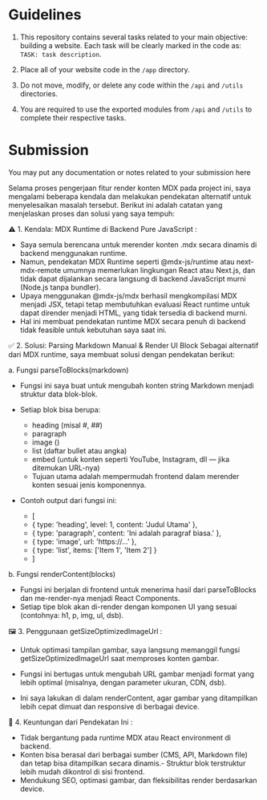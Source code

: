 # Guidelines
1. This repository contains several tasks related to your main objective: building a website.
Each task will be clearly marked in the code as: `TASK: task description`.

2. Place all of your website code in the `/app` directory.

3. Do not move, modify, or delete any code within the `/api` and `/utils` directories.

4. You are required to use the exported modules from `/api` and `/utils` to complete their respective tasks.

# Submission
You may put any documentation or notes related to your submission here


Selama proses pengerjaan fitur render konten MDX pada project ini, saya mengalami beberapa kendala dan melakukan pendekatan alternatif untuk menyelesaikan masalah tersebut. Berikut ini adalah catatan yang menjelaskan proses dan solusi yang saya tempuh:

⚠️ 1. Kendala: MDX Runtime di Backend Pure JavaScript :
- Saya semula berencana untuk merender konten .mdx secara dinamis di backend menggunakan runtime.
- Namun, pendekatan MDX Runtime seperti @mdx-js/runtime atau next-mdx-remote umumnya memerlukan lingkungan React atau Next.js, dan tidak dapat dijalankan secara langsung di backend JavaScript murni (Node.js tanpa bundler).
- Upaya menggunakan @mdx-js/mdx berhasil mengkompilasi MDX menjadi JSX, tetapi tetap membutuhkan evaluasi React runtime untuk dapat dirender menjadi HTML, yang tidak tersedia di backend murni.
- Hal ini membuat pendekatan runtime MDX secara penuh di backend tidak feasible untuk kebutuhan saya saat ini.

✅ 2. Solusi: Parsing Markdown Manual & Render UI Block 
Sebagai alternatif dari MDX runtime, saya membuat solusi dengan pendekatan berikut:

a. Fungsi parseToBlocks(markdown)
- Fungsi ini saya buat untuk mengubah konten string Markdown menjadi struktur data blok-blok.
- Setiap blok bisa berupa:
    - heading (misal #, ##)
    - paragraph
    - image (![]())
    - list (daftar bullet atau angka)
    - embed (untuk konten seperti YouTube, Instagram, dll — jika ditemukan URL-nya)
    - Tujuan utama adalah mempermudah frontend dalam merender konten sesuai jenis komponennya.

- Contoh output dari fungsi ini:
  - [
  - { type: 'heading', level: 1, content: 'Judul Utama' },
  - { type: 'paragraph', content: 'Ini adalah paragraf biasa.' },
  - { type: 'image', url: 'https://...' },
  - { type: 'list', items: ['Item 1', 'Item 2'] }
  - ]

b. Fungsi renderContent(blocks)
- Fungsi ini berjalan di frontend untuk menerima hasil dari parseToBlocks dan me-render-nya menjadi React Components.
- Setiap tipe blok akan di-render dengan komponen UI yang sesuai (contohnya: h1, p, img, ul, dsb).

🖼️ 3. Penggunaan getSizeOptimizedImageUrl :
- Untuk optimasi tampilan gambar, saya langsung memanggil fungsi getSizeOptimizedImageUrl saat memproses konten gambar.

- Fungsi ini bertugas untuk mengubah URL gambar menjadi format yang lebih optimal (misalnya, dengan parameter ukuran, CDN, dsb).

- Ini saya lakukan di dalam renderContent, agar gambar yang ditampilkan lebih cepat dimuat dan responsive di berbagai device.

🎯 4. Keuntungan dari Pendekatan Ini :
- Tidak bergantung pada runtime MDX atau React environment di backend.
- Konten bisa berasal dari berbagai sumber (CMS, API, Markdown file) dan tetap bisa ditampilkan secara dinamis.- Struktur blok terstruktur lebih mudah dikontrol di sisi frontend.
- Mendukung SEO, optimasi gambar, dan fleksibilitas render berdasarkan device.